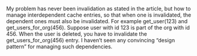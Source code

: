 My problem has never been invalidation as stated in the article, but how to manage interdependent cache entries, so that when one is invalidated, the dependent ones must also be invalidated. For example get_user(123) and get_users_for_org(456). Suppose user with id 123 is part of the org with id 456. When the user is deleted, you have to invalidate the get_users_for_org(456) entry. I haven’t seen any convincing “design pattern” for managing such dependencies.
